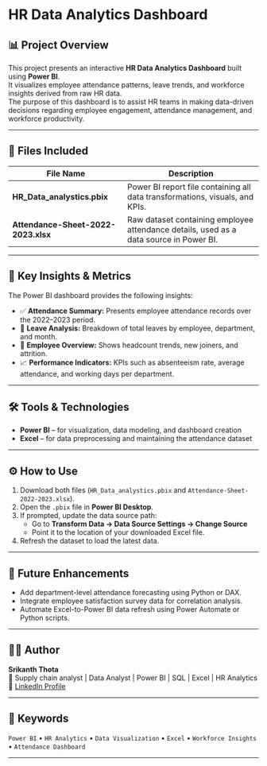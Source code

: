 # HR Data Analytics Dashboard

## 📊 Project Overview
This project presents an interactive **HR Data Analytics Dashboard** built using **Power BI**.  
It visualizes employee attendance patterns, leave trends, and workforce insights derived from raw HR data.  
The purpose of this dashboard is to assist HR teams in making data-driven decisions regarding employee engagement, attendance management, and workforce productivity.

---

## 🧾 Files Included

| File Name | Description |
|------------|-------------|
| **HR_Data_analystics.pbix** | Power BI report file containing all data transformations, visuals, and KPIs. |
| **Attendance-Sheet-2022-2023.xlsx** | Raw dataset containing employee attendance details, used as a data source in Power BI. |

---

## 🎯 Key Insights & Metrics
The Power BI dashboard provides the following insights:
- ✅ **Attendance Summary:** Presents employee attendance records over the 2022–2023 period.  
- 📅 **Leave Analysis:** Breakdown of total leaves by employee, department, and month.  
- 🧍 **Employee Overview:** Shows headcount trends, new joiners, and attrition.  
- 📈 **Performance Indicators:** KPIs such as absenteeism rate, average attendance, and working days per department.  

---

## 🛠️ Tools & Technologies
- **Power BI** – for visualization, data modeling, and dashboard creation  
- **Excel** – for data preprocessing and maintaining the attendance dataset  

---

## ⚙️ How to Use
1. Download both files (`HR_Data_analystics.pbix` and `Attendance-Sheet-2022-2023.xlsx`).  
2. Open the `.pbix` file in **Power BI Desktop**.  
3. If prompted, update the data source path:
   - Go to **Transform Data → Data Source Settings → Change Source**  
   - Point it to the location of your downloaded Excel file.  
4. Refresh the dataset to load the latest data.  

---

## 📌 Future Enhancements
- Add department-level attendance forecasting using Python or DAX.  
- Integrate employee satisfaction survey data for correlation analysis.  
- Automate Excel-to-Power BI data refresh using Power Automate or Python scripts.  

---

## 👨‍💻 Author
**Srikanth Thota**  
📍 Supply chain analyst | Data Analyst | Power BI | SQL | Excel | HR Analytics  
🔗 [LinkedIn Profile](https://www.linkedin.com/in/srikanth-thota0501/)  

---

## 🧠 Keywords
`Power BI` • `HR Analytics` • `Data Visualization` • `Excel` • `Workforce Insights` • `Attendance Dashboard`

---


